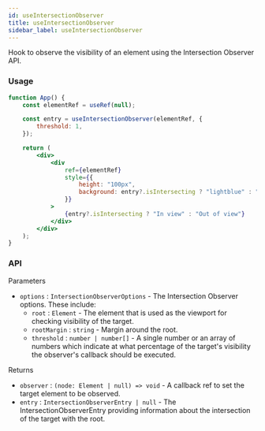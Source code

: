 ```yaml
---
id: useIntersectionObserver
title: useIntersectionObserver
sidebar_label: useIntersectionObserver
---
```


Hook to observe the visibility of an element using the Intersection Observer API.

### Usage

```jsx
function App() {
	const elementRef = useRef(null);

	const entry = useIntersectionObserver(elementRef, {
		threshold: 1,
	});

	return (
		<div>
			<div
				ref={elementRef}
				style={{
					height: "100px",
					background: entry?.isIntersecting ? "lightblue" : "red",
				}}
			>
				{entry?.isIntersecting ? "In view" : "Out of view"}
			</div>
		</div>
	);
}
```

### API

Parameters

- `options` : `IntersectionObserverOptions` - The Intersection Observer options. These include:
  - `root` : `Element` - The element that is used as the viewport for checking visibility of the target.
  - `rootMargin` : `string` - Margin around the root.
  - `threshold` : `number | number[]` - A single number or an array of numbers which indicate at what percentage of the target's visibility the observer's callback should be executed.

Returns

- `observer` : `(node: Element | null) => void` - A callback ref to set the target element to be observed.
- `entry` : `IntersectionObserverEntry | null` - The IntersectionObserverEntry providing information about the intersection of the target with the root.
